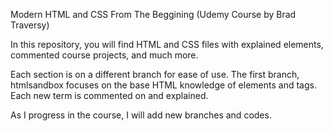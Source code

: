 Modern HTML and CSS From The Beggining (Udemy Course by Brad Traversy)

In this repository, you will find HTML and CSS files with explained elements, commented course projects, and much more.

Each section is on a different branch for ease of use. 
The first branch, htmlsandbox focuses on the base HTML knowledge of elements and tags. Each new term is commented on and explained.

As I progress in the course, I will add new branches and codes.